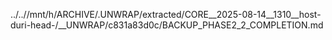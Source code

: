 ../..//mnt/h/ARCHIVE/.UNWRAP/extracted/CORE__2025-08-14__1310__host-duri-head-/__UNWRAP/c831a83d0c/BACKUP_PHASE2_2_COMPLETION.md